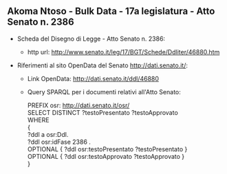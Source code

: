 ## Akoma Ntoso - Bulk Data - 17a legislatura - Atto Senato n. 2386 ##

* Scheda del Disegno di Legge - Atto Senato n. 2386:
	* http url: http://www.senato.it/leg/17/BGT/Schede/Ddliter/46880.htm

* Riferimenti al sito OpenData del Senato http://dati.senato.it/:
	* Link OpenData: http://dati.senato.it/ddl/46880
	* Query SPARQL per i documenti relativi all'Atto Senato:

        PREFIX osr: <http://dati.senato.it/osr/>  
		SELECT DISTINCT ?testoPresentato ?testoApprovato  
		WHERE  
		{  
		    ?ddl a osr:Ddl.  
		    ?ddl osr:idFase 2386 .  
		    OPTIONAL { ?ddl osr:testoPresentato ?testoPresentato }  
		    OPTIONAL { ?ddl osr:testoApprovato ?testoApprovato }  
		}
		